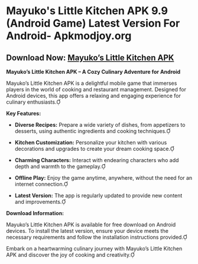 ﻿#  Mayuko's Little Kitchen APK 9.9 (Android Game) Latest Version For Android- Apkmodjoy.org
##  Download Now: [Mayuko’s Little Kitchen APK](https://tinyurl.com/ze2n8pye) 
**Mayuko’s Little Kitchen APK – A Cozy Culinary Adventure for Android**

Mayuko’s Little Kitchen APK is a delightful mobile game that immerses players in the world of cooking and restaurant management. Designed for Android devices, this app offers a relaxing and engaging experience for culinary enthusiasts.

**Key Features:**

-   **Diverse Recipes:** Prepare a wide variety of dishes, from appetizers to desserts, using authentic ingredients and cooking techniques.
    
-   **Kitchen Customization:** Personalize your kitchen with various decorations and upgrades to create your dream cooking space.
    
-   **Charming Characters:** Interact with endearing characters who add depth and warmth to the gameplay.
    
-   **Offline Play:** Enjoy the game anytime, anywhere, without the need for an internet connection.
    
-   **Latest Version:** The app is regularly updated to provide new content and improvements.
    

**Download Information:**

Mayuko’s Little Kitchen APK is available for free download on Android devices. To install the latest version, ensure your device meets the necessary requirements and follow the installation instructions provided.

Embark on a heartwarming culinary journey with Mayuko’s Little Kitchen APK and discover the joy of cooking and creativity.
